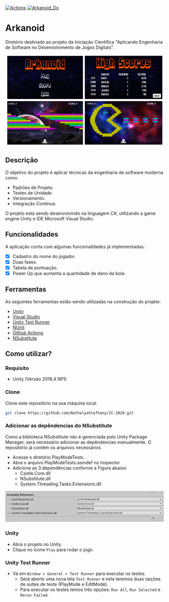 [![Actions](https://github.com/NathalyaStefhany/IC-2020/workflows/Actions/badge.svg)](https://github.com/NathalyaStefhany/IC-2020/actions)
[![Arkanoid_Do](https://img.shields.io/badge/Made%20with-Unity-57b9d3.svg?style=flat&logo=unity)](https://simmer.io/@phillima/arkanoid)

# Arkanoid
Diretório destinado ao projeto da Iniciação Científica "Aplicando Engenharia de Software no Desenvolvimento de Jogos Digitais".

<p align="center">
  <img src="Arkanoid.png">
</p>

## Descrição
O objetivo do projeto é aplicar técnicas da engenharia de software moderna como:

- Padrões de Projeto.
- Testes de Unidade.
- Versionamento.
- Integração Contínua.

O projeto está sendo desenvolvindo na linguagem C#, utilizando a game engine Unity e IDE Microsoft Visual Studio.

## Funcionalidades
A aplicação conta com algumas funcionalidades já implementadas:
- [x] Cadastro do nome do jogador.
- [x] Duas fases.
- [x] Tabela de pontuação.
- [x] Power Up que aumenta a quantidade de dano da bola.

## Ferramentas
As seguintes ferramentas estão sendo utilizadas na construção do projeto:
- [Unity](https://unity.com/)
- [Visual Studio](https://visualstudio.microsoft.com/pt-br/vs/)
- [Unity Test Runner](https://docs.unity3d.com/2017.4/Documentation/Manual/testing-editortestsrunner.html)
- [NUnit](https://nunit.org/)
- [Github Actions](https://github.com/features/actions)
- [NSubstitute](https://github.com/nsubstitute/nsubstitute)

## Como utilizar?
### Requisito
- Unity (Versão 2018.4.18f1)

### Clone
Clone este repositório na sua máquina local.
```sh
git clone https://github.com/NathalyaStefhany/IC-2020.git
```

### Adicionar as depêndencias do NSubstitute
Como a biblioteca NSubstitute não é gerenciada pelo Unity Package Manager, será necessário adicionar as depêndencias manualmente. O repositório já contém os arquivos necessários. 
- Acesse o diretório PlayModeTests.
- Abra o arquivo PlayModeTests.asmdef no Inspector
- Adicione as 3 dependências conforme a Figura abaixo:
  - Castle.Core.dll
  - NSubstitute.dll
  - System.Threading.Tasks.Extensions.dll

<p align="center">
  <img src="nsubstitute.png">
</p>


### Unity
- Abra o projeto no Unity.
- Clique no ícone `Play` para rodar o jogo.

### Unity Test Runner
- Vá em `Window > General > Test Runner` para executar os testes. 
  - Será aberto uma nova tela `Test Runner` e nela teremos duas opções de suítes de teste (PlayMode e EditMode).
  - Para executar os testes temos três opções: `Run All`, `Run Selected` e `Rerun Failed`.
